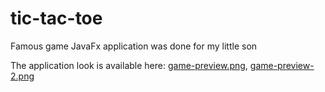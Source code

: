 # tic-tac-toe
Famous game JavaFx application was done for my little son

The application look is available here: [game-preview.png](https://github.com/jalva-top/tic-tac-toe/blob/master/src/main/resources/top/jalva/tictactoe/image/game-preview.png), 
                                        [game-preview-2.png](https://github.com/jalva-top/tic-tac-toe/blob/master/src/main/resources/top/jalva/tictactoe/image/game-preview-2.png)
